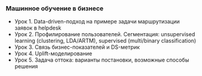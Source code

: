 ### Машинное обучение в бизнесе
* Урок 1. Data-driven-подход на примере задачи маршрутизации заявок в helpdesk
* Урок 2. Профилирование пользователей. Сегментация: unsupervised learning (clustering, LDA/ARTM), supervised (multi/binary classification)
* Урок 3. Связь бизнес-показателей и DS-метрик
* Урок 4. Uplift-моделирование
* Урок 5. Задача оттока: варианты постановки, возможные способы решения
